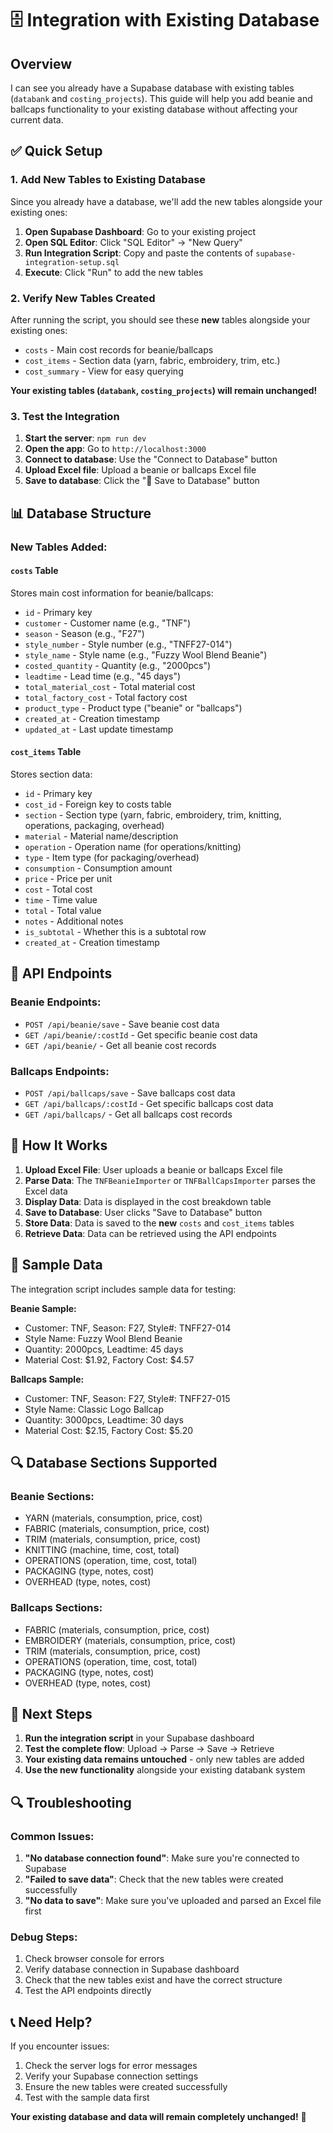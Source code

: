 # 🗄️ Integration with Existing Database

## Overview
I can see you already have a Supabase database with existing tables (`databank` and `costing_projects`). This guide will help you add beanie and ballcaps functionality to your existing database without affecting your current data.

## ✅ Quick Setup

### 1. **Add New Tables to Existing Database**
Since you already have a database, we'll add the new tables alongside your existing ones:

1. **Open Supabase Dashboard**: Go to your existing project
2. **Open SQL Editor**: Click "SQL Editor" → "New Query"
3. **Run Integration Script**: Copy and paste the contents of `supabase-integration-setup.sql`
4. **Execute**: Click "Run" to add the new tables

### 2. **Verify New Tables Created**
After running the script, you should see these **new** tables alongside your existing ones:
- `costs` - Main cost records for beanie/ballcaps
- `cost_items` - Section data (yarn, fabric, embroidery, trim, etc.)
- `cost_summary` - View for easy querying

**Your existing tables (`databank`, `costing_projects`) will remain unchanged!**

### 3. **Test the Integration**
1. **Start the server**: `npm run dev`
2. **Open the app**: Go to `http://localhost:3000`
3. **Connect to database**: Use the "Connect to Database" button
4. **Upload Excel file**: Upload a beanie or ballcaps Excel file
5. **Save to database**: Click the "💾 Save to Database" button

## 📊 Database Structure

### **New Tables Added:**

#### `costs` Table
Stores main cost information for beanie/ballcaps:
- `id` - Primary key
- `customer` - Customer name (e.g., "TNF")
- `season` - Season (e.g., "F27")
- `style_number` - Style number (e.g., "TNFF27-014")
- `style_name` - Style name (e.g., "Fuzzy Wool Blend Beanie")
- `costed_quantity` - Quantity (e.g., "2000pcs")
- `leadtime` - Lead time (e.g., "45 days")
- `total_material_cost` - Total material cost
- `total_factory_cost` - Total factory cost
- `product_type` - Product type ("beanie" or "ballcaps")
- `created_at` - Creation timestamp
- `updated_at` - Last update timestamp

#### `cost_items` Table
Stores section data:
- `id` - Primary key
- `cost_id` - Foreign key to costs table
- `section` - Section type (yarn, fabric, embroidery, trim, knitting, operations, packaging, overhead)
- `material` - Material name/description
- `operation` - Operation name (for operations/knitting)
- `type` - Item type (for packaging/overhead)
- `consumption` - Consumption amount
- `price` - Price per unit
- `cost` - Total cost
- `time` - Time value
- `total` - Total value
- `notes` - Additional notes
- `is_subtotal` - Whether this is a subtotal row
- `created_at` - Creation timestamp

## 🔧 API Endpoints

### **Beanie Endpoints:**
- `POST /api/beanie/save` - Save beanie cost data
- `GET /api/beanie/:costId` - Get specific beanie cost data
- `GET /api/beanie/` - Get all beanie cost records

### **Ballcaps Endpoints:**
- `POST /api/ballcaps/save` - Save ballcaps cost data
- `GET /api/ballcaps/:costId` - Get specific ballcaps cost data
- `GET /api/ballcaps/` - Get all ballcaps cost records

## 🎯 How It Works

1. **Upload Excel File**: User uploads a beanie or ballcaps Excel file
2. **Parse Data**: The `TNFBeanieImporter` or `TNFBallCapsImporter` parses the Excel data
3. **Display Data**: Data is displayed in the cost breakdown table
4. **Save to Database**: User clicks "Save to Database" button
5. **Store Data**: Data is saved to the **new** `costs` and `cost_items` tables
6. **Retrieve Data**: Data can be retrieved using the API endpoints

## 📝 Sample Data

The integration script includes sample data for testing:

**Beanie Sample:**
- Customer: TNF, Season: F27, Style#: TNFF27-014
- Style Name: Fuzzy Wool Blend Beanie
- Quantity: 2000pcs, Leadtime: 45 days
- Material Cost: $1.92, Factory Cost: $4.57

**Ballcaps Sample:**
- Customer: TNF, Season: F27, Style#: TNFF27-015
- Style Name: Classic Logo Ballcap
- Quantity: 3000pcs, Leadtime: 30 days
- Material Cost: $2.15, Factory Cost: $5.20

## 🔍 Database Sections Supported

### **Beanie Sections:**
- YARN (materials, consumption, price, cost)
- FABRIC (materials, consumption, price, cost)
- TRIM (materials, consumption, price, cost)
- KNITTING (machine, time, cost, total)
- OPERATIONS (operation, time, cost, total)
- PACKAGING (type, notes, cost)
- OVERHEAD (type, notes, cost)

### **Ballcaps Sections:**
- FABRIC (materials, consumption, price, cost)
- EMBROIDERY (materials, consumption, price, cost)
- TRIM (materials, consumption, price, cost)
- OPERATIONS (operation, time, cost, total)
- PACKAGING (type, notes, cost)
- OVERHEAD (type, notes, cost)

## 🚀 Next Steps

1. **Run the integration script** in your Supabase dashboard
2. **Test the complete flow**: Upload → Parse → Save → Retrieve
3. **Your existing data remains untouched** - only new tables are added
4. **Use the new functionality** alongside your existing databank system

## 🔍 Troubleshooting

### Common Issues:
1. **"No database connection found"**: Make sure you're connected to Supabase
2. **"Failed to save data"**: Check that the new tables were created successfully
3. **"No data to save"**: Make sure you've uploaded and parsed an Excel file first

### Debug Steps:
1. Check browser console for errors
2. Verify database connection in Supabase dashboard
3. Check that the new tables exist and have the correct structure
4. Test the API endpoints directly

## 📞 Need Help?

If you encounter issues:
1. Check the server logs for error messages
2. Verify your Supabase connection settings
3. Ensure the new tables were created successfully
4. Test with the sample data first

**Your existing database and data will remain completely unchanged!** 🎉
